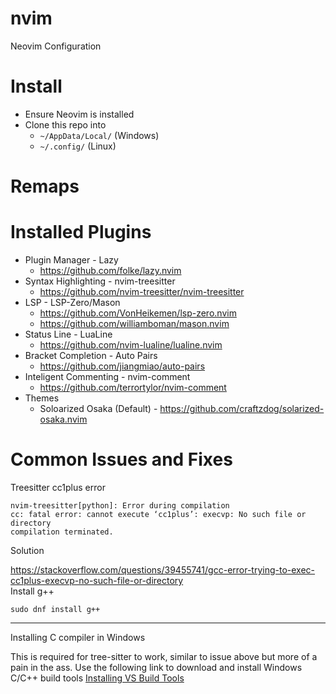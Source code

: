 # nvim
Neovim Configuration

# Install
- Ensure Neovim is installed
- Clone this repo into
    - `~/AppData/Local/` (Windows)
    - `~/.config/` (Linux)

# Remaps

# Installed Plugins
- Plugin Manager - Lazy 
    - https://github.com/folke/lazy.nvim
- Syntax Highlighting - nvim-treesitter
    - https://github.com/nvim-treesitter/nvim-treesitter
- LSP - LSP-Zero/Mason
    - https://github.com/VonHeikemen/lsp-zero.nvim
    - https://github.com/williamboman/mason.nvim
- Status Line - LuaLine
     - https://github.com/nvim-lualine/lualine.nvim
- Bracket Completion - Auto Pairs 
    - https://github.com/jiangmiao/auto-pairs
- Inteligent Commenting - nvim-comment
    -  https://github.com/terrortylor/nvim-comment
- Themes
    - Soloarized Osaka (Default) - https://github.com/craftzdog/solarized-osaka.nvim

# Common Issues and Fixes
Treesitter cc1plus error
```
nvim-treesitter[python]: Error during compilation
cc: fatal error: cannot execute ‘cc1plus’: execvp: No such file or directory
compilation terminated.
```
Solution

https://stackoverflow.com/questions/39455741/gcc-error-trying-to-exec-cc1plus-execvp-no-such-file-or-directory</br>
Install g++

`sudo dnf install g++`

---
Installing C compiler in Windows

This is required for tree-sitter to work, similar to issue above but more of a pain in the ass.
Use the following link to download and install Windows C/C++ build tools
[Installing VS Build Tools](https://notes.jacobchristensen.me:443/s/31a3f53c-8005-468c-b66f-dc943dc04034)
